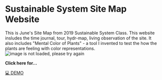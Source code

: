 # Sustainable System Site Map Website
This is June's Site Map from 2019 Sustainable System Class. This website insludes the time journal, tour, hydr-map, living observation of the site. It also includes "Mental Color of Plants" - a tool I invented to test the how the plants are feeling with color representations. 
![image is not loaded, please try again](./sustainable_systems/assets/cat-sustainable-map.gif)
<br>

**Click here for...**

[💻 DEMO](https://junebee66.github.io/SustainableSystem_Spring2021/sustainable_systems/html/index_mantal%20_color_%20of_plants.html)
